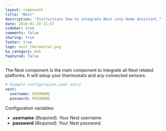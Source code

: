 ```yaml
---
layout: component
title: "Nest"
description: "Instructions how to integrate Nest into Home Assistant."
date: 2016-01-29 21:57
sidebar: true
comments: false
sharing: true
footer: true
logo: nest_thermostat.png
ha_category: Hub
featured: false
---
```


The Nest component is the main component to integrate all Nest related platforms. It will setup your thermostats and any connected sensors.

```yaml
# Example configurayion.yaml entry
nest:
  username: USERNAME
  password: PASSWORD
```

Configuration variables:

- **username** (*Required*): Your Nest username.
- **password** (*Required*): Your Nest password.
